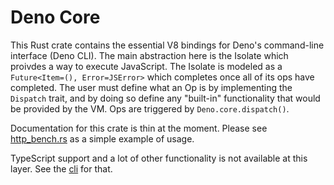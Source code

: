 # Deno Core

This Rust crate contains the essential V8 bindings for Deno's command-line
interface (Deno CLI). The main abstraction here is the Isolate which proivdes a
way to execute JavaScript. The Isolate is modeled as a
`Future<Item=(), Error=JSError>` which completes once all of its ops have
completed. The user must define what an Op is by implementing the `Dispatch`
trait, and by doing so define any "built-in" functionality that would be
provided by the VM. Ops are triggered by `Deno.core.dispatch()`.

Documentation for this crate is thin at the moment. Please see
[http_bench.rs](https://github.com/denoland/deno/blob/master/core/examples/http_bench.rs)
as a simple example of usage.

TypeScript support and a lot of other functionality is not available at this
layer. See the [cli](https://github.com/denoland/deno/tree/master/cli) for that.

